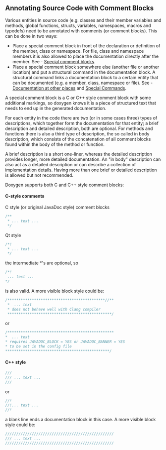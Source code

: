 ## Annotating Source Code with Comment Blocks

Various entities in source code (e.g. classes and their member variables and methods, global functions, structs, variables, namespaces, macros and typedefs) need to be annotated with comments (or comment blocks). This can be done in two ways:

* Place a special comment block in front of the declaration or definition of the member, class or namespace. For file, class and namespace members it is also allowed to place the documentation directly after the member. See - [Special comment blocks](https://www.doxygen.nl/manual/docblocks.html#specialblock).
* Place a special comment block somewhere else (another file or another location) and put a structural command in the documentation block. A structural command links a documentation block to a certain entity that can be documented (e.g. a member, class, namespace or file). See - [Documentation at other places](https://www.doxygen.nl/manual/docblocks.html#structuralcommands) and [Special Commands](https://www.doxygen.nl/manual/commands.html).

A special comment block is a C or C++ style comment block with some additional markings, so doxygen knows it is a piece of structured text that needs to end up in the generated documentation. 

For each entity in the code there are two (or in some cases three) types of descriptions, which together form the documentation for that entity; a brief description and detailed description, both are optional. For methods and functions there is also a third type of description, the so called in body description, which consists of the concatenation of all comment blocks found within the body of the method or function.  

A brief description is a short one-liner, whereas the detailed description provides longer, more detailed documentation. An "in body" description can also act as a detailed description or can describe a collection of implementation details. Having more than one brief or detailed description is allowed but not recommended.

Doxygen supports both C and C++ style comment blocks:

#### C-style comments

C style (or original JavaDoc style) comment blocks

```C
/**
 * ... text ...
 */
```

Qt style

```C
/*!
 * ... text ...
 */
```

the intermediate \*'s are optional, so

```C
/*!
 ... text ...
*/
```

is also valid. A more visible block style could be:

```C
/********************************************//**
 *  ... text
 * does not behave well with Clang compiler
 ***********************************************/
 ```
 
 or
 
 ```C
 /************************************************
 *  ... text
 * requires JAVADOC_BLOCK = YES or JAVADOC_BANNER = YES
 * to be set in the config file
 ***********************************************/
 ```

#### C++ style

```C++
///
/// ... text ...
///
```

or

```C++
//!
//!... text ...
//!
```

a blank line ends a documentation block in this case. A more visible block style could be:

```C++
/////////////////////////////////////////////////
/// ... text ...
/////////////////////////////////////////////////
```

